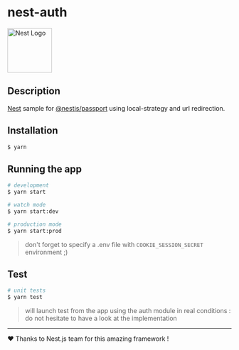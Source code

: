 # nest-auth
<p align="left">
  <a href="http://nestjs.com/" target="blank"><img src="https://nestjs.com/img/logo_text.svg" width="100" alt="Nest Logo" /></a>
</p>

## Description

[Nest](https://github.com/nestjs/nest) sample for [@nestjs/passport](https://github.com/nestjs/passport) using local-strategy and url redirection.

## Installation

```bash
$ yarn
```

## Running the app

```bash
# development
$ yarn start

# watch mode
$ yarn start:dev

# production mode
$ yarn start:prod
```

> don't forget to specify a .env file with `COOKIE_SESSION_SECRET` environment ;)

## Test

```bash
# unit tests
$ yarn test
```

> will launch test from the app using the auth module in real conditions : do not hesitate to have a look at the implementation

---

:heart: Thanks to Nest.js team for this amazing framework !
